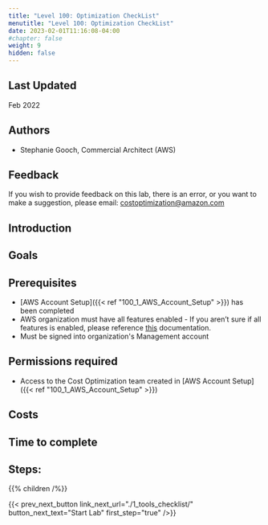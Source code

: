 ```yaml
---
title: "Level 100: Optimization CheckList"
menutitle: "Level 100: Optimization CheckList"
date: 2023-02-01T11:16:08-04:00
#chapter: false
weight: 9
hidden: false
---
```

## Last Updated
Feb 2022

## Authors

- Stephanie Gooch, Commercial Architect (AWS)

## Feedback
If you wish to provide feedback on this lab, there is an error, or you want to make a suggestion, please email: costoptimization@amazon.com


## Introduction




## Goals



## Prerequisites
- [AWS Account Setup]({{< ref "100_1_AWS_Account_Setup" >}}) has been completed
-	AWS organization must have all features enabled - If you aren’t sure if all features is enabled, please reference [this](https://docs.aws.amazon.com/organizations/latest/userguide/orgs_manage_org_support-all-features.html") documentation.
-	Must be signed into organization's Management account


## Permissions required
- Access to the Cost Optimization team created in [AWS Account Setup]({{< ref "100_1_AWS_Account_Setup" >}})

## Costs


## Time to complete


## Steps:
{{% children /%}}

{{< prev_next_button link_next_url="./1_tools_checklist/" button_next_text="Start Lab" first_step="true" />}}
